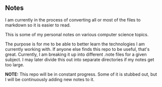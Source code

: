 ## Notes

I am currently in the process of converting all or most of the files to markdown so it is easier to read.

This is some of my personal notes on various computer science topics.

The purpose is for me to be able to better learn the technologies I am currently working with.  If anyone else finds this repo to be useful, that's great. Currently, I am breaking it up into different .note files for a given subject.  I may later divide this out into separate directories if my notes get too large.

**NOTE:**  This repo will be in constant progress.  Some of it is stubbed out, but I will be continuously adding new notes to it.
